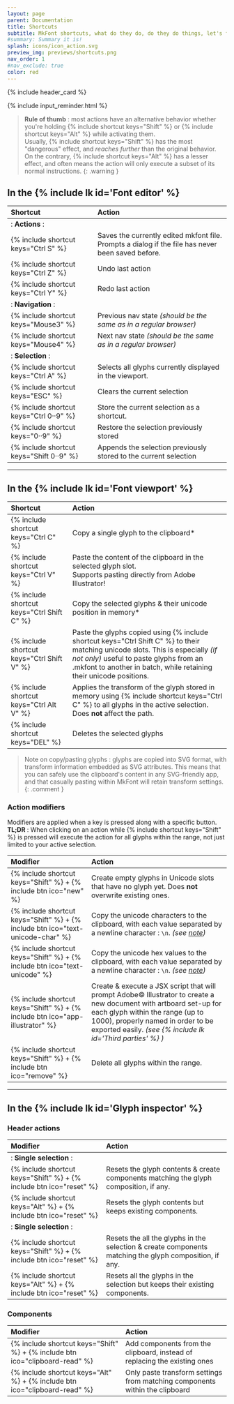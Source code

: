 ```yaml
---
layout: page
parent: Documentation
title: Shortcuts
subtitle: MkFont shortcuts, what do they do, do they do things, let's find out!
#summary: Summary it is!
splash: icons/icon_action.svg
preview_img: previews/shortcuts.png
nav_order: 1
#nav_exclude: true
color: red
---
```


{% include header_card %}

{% include input_reminder.html %}

>**Rule of thumb** : most actions have an alternative behavior whether you're holding {% include shortcut keys="Shift" %} or {% include shortcut keys="Alt" %} while activating them.  
>Usually, {% include shortcut keys="Shift" %} has the most "dangerous" effect, and *reaches further* than the original behavior.  
>On the contrary, {% include shortcut keys="Alt" %} has a lesser effect, and often means the action will only execute a subset of its normal instructions.
{: .warning }

## In the {% include lk id='Font editor' %}

| Shortcut       | Action          |
|:-------------|:------------------|
|: **Actions** :||
| {% include shortcut keys="Ctrl S" %}           | Saves the currently edited mkfont file. Prompts a dialog if the file has never been saved before. |
| {% include shortcut keys="Ctrl Z" %}           | Undo last action |
| {% include shortcut keys="Ctrl Y" %}           | Redo last action |
|: **Navigation** :||
| {% include shortcut keys="Mouse3" %}           | Previous nav state *(should be the same as in a regular browser)* |
| {% include shortcut keys="Mouse4" %}           | Next nav state *(should be the same as in a regular browser)* |
|: **Selection** :||
| {% include shortcut keys="Ctrl A" %}           | Selects all glyphs currently displayed in the viewport. |
| {% include shortcut keys="ESC" %}           | Clears the current selection |
| {% include shortcut keys="Ctrl 0··9" %}           | Store the current selection as a shortcut. |
| {% include shortcut keys="0··9" %}           | Restore the selection previously stored |
| {% include shortcut keys="Shift 0··9" %}           | Appends the selection previously stored to the current selection |

---

## In the {% include lk id='Font viewport' %}

| Shortcut       | Action          |
|:-------------|:------------------|
| {% include shortcut keys="Ctrl C" %}           | Copy a single glyph to the clipboard* |
| {% include shortcut keys="Ctrl V" %}           | Paste the content of the clipboard in the selected glyph slot.<br>Supports pasting directly from Adobe Illustrator! |
| {% include shortcut keys="Ctrl Shift C" %}           | Copy the selected glyphs & their unicode position in memory* |
| {% include shortcut keys="Ctrl Shift V" %}           | Paste the glyphs copied using {% include shortcut keys="Ctrl Shift C" %} to their matching unicode slots. This is especially *(if not only)* useful to paste glyphs from an .mkfont to another in batch, while retaining their unicode positions. |
| {% include shortcut keys="Ctrl Alt V" %}           | Applies the transform of the glyph stored in memory using {% include shortcut keys="Ctrl C" %} to all glyphs in the active selection. Does **not** affect the path. |
| {% include shortcut keys="DEL" %}           | Deletes the selected glyphs |

>Note on copy/pasting glyphs : glyphs are copied into SVG format, with transform information embedded as SVG attributes. This means that you can safely use the clipboard's content in any SVG-friendly app, and that casually pasting within MkFont will retain transform settings.
{: .comment }

### Action modifiers

Modifiers are applied when a key is pressed along with a specific button.  
**TL;DR** : When clicking on an action while {% include shortcut keys="Shift" %} is pressed will execute the action for all glyphs within the range, not just limited to your active selection.

| Modifier       | Action          |
|:-------------|:------------------|
| {% include shortcut keys="Shift" %} + {% include btn ico="new" %}  | Create empty glyphs in Unicode slots that have no glyph yet. Does **not** overwrite existing ones. |
| {% include shortcut keys="Shift" %} + {% include btn ico="text-unicode-char" %} | Copy the unicode characters to the clipboard, with each value separated by a newline character : `\n`. *(see [note](#note-on-unicode-lists))* |
| {% include shortcut keys="Shift" %} + {% include btn ico="text-unicode" %} | Copy the unicode hex values to the clipboard, with each value separated by a newline character : `\n`. *(see [note](#note-on-unicode-lists))* |
| {% include shortcut keys="Shift" %} + {% include btn ico="app-illustrator" %} | Create & execute a JSX script that will prompt Adobe© Illustrator to create a new document with artboard set-up for each glyph within the range (up to 1000), properly named in order to be exported easily. *(see {% include lk id='Third parties' %} )*  |
| {% include shortcut keys="Shift" %} + {% include btn ico="remove" %} | Delete all glyphs within the range. |

---

## In the {% include lk id='Glyph inspector' %}

### Header actions

| Modifier       | Action          |
|:-------------|:------------------|
|: **Single selection** :||
| {% include shortcut keys="Shift" %} + {% include btn ico="reset" %} | Resets the glyph contents & create components matching the glyph composition, if any. |
| {% include shortcut keys="Alt" %} + {% include btn ico="reset" %} | Resets the glyph contents but keeps existing components. |
|: **Single selection** :||
| {% include shortcut keys="Shift" %} + {% include btn ico="reset" %} | Resets the all the glyphs in the selection & create components matching the glyph composition, if any. |
| {% include shortcut keys="Alt" %} + {% include btn ico="reset" %} | Resets all the glyphs in the selection but keeps their existing components. |

### Components

| Modifier       | Action          |
|:-------------|:------------------|
| {% include shortcut keys="Shift" %} + {% include btn ico="clipboard-read" %} | Add components from the clipboard, instead of replacing the existing ones |
| {% include shortcut keys="Alt" %} + {% include btn ico="clipboard-read" %} | Only paste transform settings from matching components within the clipboard |